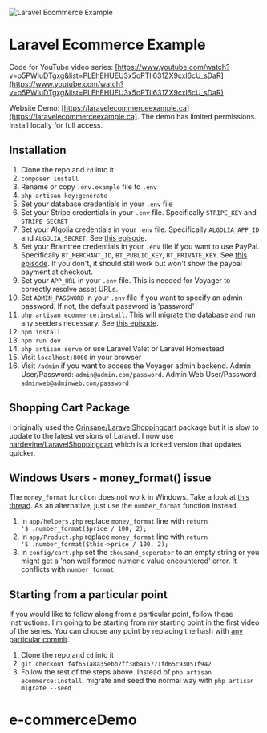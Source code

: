 ![Laravel Ecommerce Example](https://user-images.githubusercontent.com/4316355/36414878-d41987b2-15f1-11e8-9f2c-6c3a68e4a14b.gif)

# Laravel Ecommerce Example

Code for YouTube video series: [https://www.youtube.com/watch?v=o5PWIuDTgxg&list=PLEhEHUEU3x5oPTli631ZX9cxl6cU_sDaR](https://www.youtube.com/watch?v=o5PWIuDTgxg&list=PLEhEHUEU3x5oPTli631ZX9cxl6cU_sDaR)

Website Demo: [https://laravelecommerceexample.ca](https://laravelecommerceexample.ca). The demo has limited permissions. Install locally for full access.

## Installation

1. Clone the repo and `cd` into it
1. `composer install`
1. Rename or copy `.env.example` file to `.env`
1. `php artisan key:generate`
1. Set your database credentials in your `.env` file
1. Set your Stripe credentials in your `.env` file. Specifically `STRIPE_KEY` and `STRIPE_SECRET`
1. Set your Algolia credentials in your `.env` file. Specifically `ALGOLIA_APP_ID` and `ALGOLIA_SECRET`. See [this episode](https://www.youtube.com/watch?v=Sa0R_2aHICw&index=22&list=PLEhEHUEU3x5oPTli631ZX9cxl6cU_sDaR).
1. Set your Braintree credentials in your `.env` file if you want to use PayPal. Specifically `BT_MERCHANT_ID`, `BT_PUBLIC_KEY`, `BT_PRIVATE_KEY`. See [this episode](https://www.youtube.com/watch?v=pv8pxwBxfA4). If you don't, it should still work but won't show the paypal payment at checkout.
1. Set your `APP_URL` in your `.env` file. This is needed for Voyager to correctly resolve asset URLs.
1. Set `ADMIN_PASSWORD` in your `.env` file if you want to specify an admin password. If not, the default password is 'password'
1. `php artisan ecommerce:install`. This will migrate the database and run any seeders necessary. See [this episode](https://www.youtube.com/watch?v=L3EbWJmmyjo&index=18&list=PLEhEHUEU3x5oPTli631ZX9cxl6cU_sDaR).
1. `npm install`
1. `npm run dev`
1. `php artisan serve` or use Laravel Valet or Laravel Homestead
1. Visit `localhost:8000` in your browser
1. Visit `/admin` if you want to access the Voyager admin backend. Admin User/Password: `admin@admin.com/password`. Admin Web User/Password: `adminweb@adminweb.com/password`

## Shopping Cart Package

I originally used the [Crinsane/LaravelShoppingcart](https://github.com/Crinsane/LaravelShoppingcart) package but it is slow to update to the latest versions of Laravel. I now use [hardevine/LaravelShoppingcart](https://github.com/hardevine/LaravelShoppingcart) which is a forked version that updates quicker.

## Windows Users - money_format() issue

The `money_format` function does not work in Windows. Take a look at [this thread](https://stackoverflow.com/questions/6369887/alternative-to-money-format-function-in-php-on-windows-platform/18990145). As an alternative, just use the `number_format` function instead.

1. In `app/helpers.php` replace `money_format` line with `return '$'.number_format($price / 100, 2);`
1. In `app/Product.php` replace `money_format` line with `return '$'.number_format($this->price / 100, 2);`
1. In `config/cart.php` set the `thousand_seperator` to an empty string or you might get a 'non well formed numeric value encountered' error. It conflicts with `number_format`.

## Starting from a particular point

If you would like to follow along from a particular point, follow these instructions. I'm going to be starting from my starting point in the first video of the series. You can choose any point by replacing the hash with [any particular commit](https://github.com/drehimself/laravel-ecommerce-example/commits/master).

1. Clone the repo and `cd` into it
1. `git checkout f4f651a8a35ebb2ff38ba15771fd65c93051f942`
1. Follow the rest of the steps above. Instead of `php artisan ecommerce:install`, migrate and seed the normal way with `php artisan migrate --seed`
# e-commerceDemo
